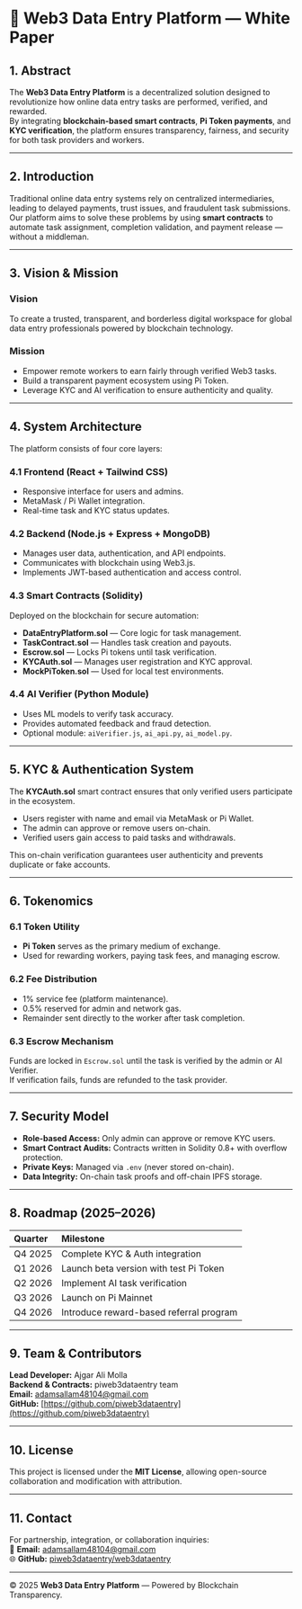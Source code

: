# 🧾 Web3 Data Entry Platform — White Paper

## 1. Abstract
The **Web3 Data Entry Platform** is a decentralized solution designed to revolutionize how online data entry tasks are performed, verified, and rewarded.  
By integrating **blockchain-based smart contracts**, **Pi Token payments**, and **KYC verification**, the platform ensures transparency, fairness, and security for both task providers and workers.  

---

## 2. Introduction
Traditional online data entry systems rely on centralized intermediaries, leading to delayed payments, trust issues, and fraudulent task submissions.  
Our platform aims to solve these problems by using **smart contracts** to automate task assignment, completion validation, and payment release — without a middleman.  

---

## 3. Vision & Mission
### Vision  
To create a trusted, transparent, and borderless digital workspace for global data entry professionals powered by blockchain technology.  

### Mission  
- Empower remote workers to earn fairly through verified Web3 tasks.  
- Build a transparent payment ecosystem using Pi Token.  
- Leverage KYC and AI verification to ensure authenticity and quality.  

---

## 4. System Architecture
The platform consists of four core layers:

### 4.1 Frontend (React + Tailwind CSS)
- Responsive interface for users and admins.  
- MetaMask / Pi Wallet integration.  
- Real-time task and KYC status updates.  

### 4.2 Backend (Node.js + Express + MongoDB)
- Manages user data, authentication, and API endpoints.  
- Communicates with blockchain using Web3.js.  
- Implements JWT-based authentication and access control.  

### 4.3 Smart Contracts (Solidity)
Deployed on the blockchain for secure automation:
- **DataEntryPlatform.sol** — Core logic for task management.  
- **TaskContract.sol** — Handles task creation and payouts.  
- **Escrow.sol** — Locks Pi tokens until task verification.  
- **KYCAuth.sol** — Manages user registration and KYC approval.  
- **MockPiToken.sol** — Used for local test environments.  

### 4.4 AI Verifier (Python Module)
- Uses ML models to verify task accuracy.  
- Provides automated feedback and fraud detection.  
- Optional module: `aiVerifier.js`, `ai_api.py`, `ai_model.py`.  

---

## 5. KYC & Authentication System
The **KYCAuth.sol** smart contract ensures that only verified users participate in the ecosystem.  
- Users register with name and email via MetaMask or Pi Wallet.  
- The admin can approve or remove users on-chain.  
- Verified users gain access to paid tasks and withdrawals.  

This on-chain verification guarantees user authenticity and prevents duplicate or fake accounts.

---

## 6. Tokenomics
### 6.1 Token Utility
- **Pi Token** serves as the primary medium of exchange.  
- Used for rewarding workers, paying task fees, and managing escrow.  

### 6.2 Fee Distribution
- 1% service fee (platform maintenance).  
- 0.5% reserved for admin and network gas.  
- Remainder sent directly to the worker after task completion.  

### 6.3 Escrow Mechanism
Funds are locked in `Escrow.sol` until the task is verified by the admin or AI Verifier.  
If verification fails, funds are refunded to the task provider.  

---

## 7. Security Model
- **Role-based Access:** Only admin can approve or remove KYC users.  
- **Smart Contract Audits:** Contracts written in Solidity 0.8+ with overflow protection.  
- **Private Keys:** Managed via `.env` (never stored on-chain).  
- **Data Integrity:** On-chain task proofs and off-chain IPFS storage.  

---

## 8. Roadmap (2025–2026)
| Quarter | Milestone |
|:--------|:-----------|
| Q4 2025 | Complete KYC & Auth integration |
| Q1 2026 | Launch beta version with test Pi Token |
| Q2 2026 | Implement AI task verification |
| Q3 2026 | Launch on Pi Mainnet |
| Q4 2026 | Introduce reward-based referral program |

---

## 9. Team & Contributors
**Lead Developer:** Ajgar Ali Molla  
**Backend & Contracts:** piweb3dataentry team  
**Email:** [adamsallam48104@gmail.com](mailto:adamsallam48104@gmail.com)  
**GitHub:** [https://github.com/piweb3dataentry](https://github.com/piweb3dataentry)  

---

## 10. License
This project is licensed under the **MIT License**, allowing open-source collaboration and modification with attribution.  

---

## 11. Contact
For partnership, integration, or collaboration inquiries:  
📧 **Email:** adamsallam48104@gmail.com  
🌐 **GitHub:** [piweb3dataentry/web3dataentry](https://github.com/piweb3dataentry/web3dataentry)

---

© 2025 **Web3 Data Entry Platform** — Powered by Blockchain Transparency.
